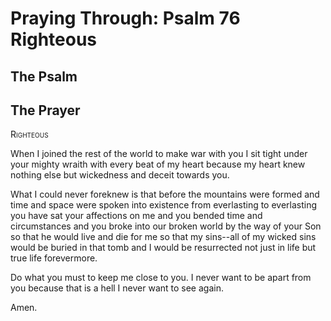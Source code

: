 # Praying Through: Psalm 76 Righteous

## The Psalm

## The Prayer

<div style="font-variant: small-caps;">
Righteous
</div>


When I joined the rest of the world
  to make war with you
  I sit tight
  under your mighty wraith
  with every beat of my heart
  because my heart knew nothing else
  but wickedness and deceit towards you.

What I could never foreknew
  is that before the mountains were formed
  and time and space were spoken into existence
  from everlasting to everlasting
  you have sat your affections on me
  and you bended time and circumstances
  and you broke into our broken world
  by the way of your Son
  so that he would live and die for me
  so that my sins--all of my wicked sins
  would be buried in that tomb
  and I would be resurrected
  not just in life
  but true life
  forevermore.

Do what you must
  to keep me close to you.
  I never want to be apart from you
  because that is a hell
  I never want to see again.

Amen.
